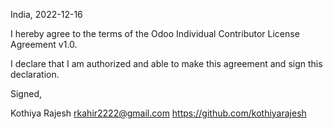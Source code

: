 India, 2022-12-16

I hereby agree to the terms of the Odoo Individual Contributor License
Agreement v1.0.

I declare that I am authorized and able to make this agreement and sign this
declaration.

Signed,

Kothiya Rajesh rkahir2222@gmail.com https://github.com/kothiyarajesh